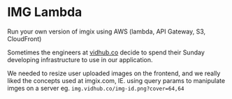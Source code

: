 # IMG Lambda
Run your own version of imgix using AWS (lambda, API Gateway, S3, CloudFront)

Sometimes the engineers at [vidhub.co](https://vidhub.co) decide to spend their Sunday
developing infrastructure to use in our application.

We needed to resize user uploaded images on the frontend, and we really liked the concepts
used at imgix.com, IE. using query params to manipulate imges on a server eg.
`img.vidhub.co/img-id.png?cover=64,64`
